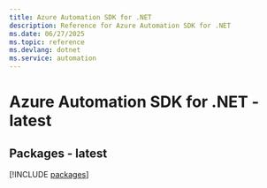 ```yaml
---
title: Azure Automation SDK for .NET
description: Reference for Azure Automation SDK for .NET
ms.date: 06/27/2025
ms.topic: reference
ms.devlang: dotnet
ms.service: automation
---
```

# Azure Automation SDK for .NET - latest
## Packages - latest
[!INCLUDE [packages](automation-index.md)]